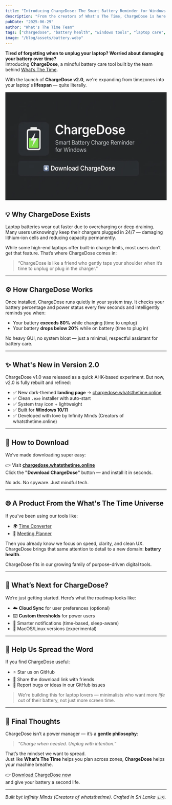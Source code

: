 ```yaml
---
title: "Introducing ChargeDose: The Smart Battery Reminder for Windows Users"
description: "From the creators of What's The Time, ChargeDose is here to protect your laptop battery health with intelligent charge notifications. Download version 2.0 now!"
pubDate: "2025-06-29"
author: "What's The Time Team"
tags: ["chargedose", "battery health", "windows tools", "laptop care", "infinity minds"]
image: "/blog/assets/battery.webp"
---
```


**Tired of forgetting when to unplug your laptop? Worried about damaging your battery over time?**  
Introducing **ChargeDose**, a mindful battery care tool built by the team behind [What’s The Time](https://whatsthetime.online).

With the launch of **ChargeDose v2.0**, we're expanding from timezones into your laptop's **lifespan** — quite literally.

![chargedose landing image](assets/chargedose.webp)

## 💡 Why ChargeDose Exists

Laptop batteries wear out faster due to overcharging or deep draining. Many users unknowingly keep their chargers plugged in 24/7 — damaging lithium-ion cells and reducing capacity permanently.

While some high-end laptops offer built-in charge limits, most users don’t get that feature. That’s where ChargeDose comes in:

> “ChargeDose is like a friend who gently taps your shoulder when it’s time to unplug or plug in the charger.”

---

## ⚙️ How ChargeDose Works

Once installed, ChargeDose runs quietly in your system tray. It checks your battery percentage and power status every few seconds and intelligently reminds you when:

- Your battery **exceeds 80%** while charging (time to unplug)
- Your battery **drops below 20%** while on battery (time to plug in)

No heavy GUI, no system bloat — just a minimal, respectful assistant for battery care.

<!-- AdSense Ad Slot 1 -->
<ins class="adsbygoogle"
     style="display:block; text-align:center;"
     data-ad-layout="in-article"
     data-ad-format="fluid"
     data-ad-client="ca-pub-6381695271630022"
     data-ad-slot="2167329843"></ins>
<script>
     (adsbygoogle = window.adsbygoogle || []).push({});
</script>

---

## ✨ What's New in Version 2.0

ChargeDose v1.0 was released as a quick AHK-based experiment. But now, v2.0 is fully rebuilt and refined:

- ✅ New dark-themed **landing page** → [chargedose.whatsthetime.online](https://chargedose.whatsthetime.online)
- ✅ Clean `.exe` installer with auto-start
- ✅ System tray icon + lightweight
- ✅ Built for **Windows 10/11**
- ✅ Developed with love by Infinity Minds (Creators of whatsthetime.online)

---

## 🔽 How to Download

We’ve made downloading super easy:

👉 Visit **[chargedose.whatsthetime.online](https://chargedose.whatsthetime.online)**  
Click the **"Download ChargeDose"** button — and install it in seconds.

No ads. No spyware. Just mindful tech.

---

## 🌐 A Product From the What's The Time Universe

If you've been using our tools like:

- 🌍 [Time Converter](/)
- 📅 [Meeting Planner](/meeting-planner)

Then you already know we focus on speed, clarity, and clean UX. ChargeDose brings that same attention to detail to a new domain: **battery health**.

ChargeDose fits in our growing family of purpose-driven digital tools.

<!-- AdSense Ad Slot 2 -->
<ins class="adsbygoogle"
     style="display:block; text-align:center;"
     data-ad-layout="in-article"
     data-ad-format="fluid"
     data-ad-client="ca-pub-6381695271630022"
     data-ad-slot="2167329843"></ins>
<script>
     (adsbygoogle = window.adsbygoogle || []).push({});
</script>

---

## 🔮 What’s Next for ChargeDose?

We’re just getting started. Here’s what the roadmap looks like:

- ☁️ **Cloud Sync** for user preferences (optional)
- ⌨️ **Custom thresholds** for power users
- 🔔 Smarter notifications (time-based, sleep-aware)
- 🧪 MacOS/Linux versions (experimental)


---

## 📣 Help Us Spread the Word

If you find ChargeDose useful:

- ⭐ Star us on GitHub  
- 💬 Share the download link with friends  
- 🐞 Report bugs or ideas in our GitHub issues  

> We're building this for laptop lovers — minimalists who want more *life* out of their battery, not just more screen time.

---

## 📎 Final Thoughts

ChargeDose isn’t a power manager — it’s a **gentle philosophy**:  
> _“Charge when needed. Unplug with intention.”_

That’s the mindset we want to spread.  
Just like **What’s The Time** helps you plan across zones, **ChargeDose** helps your machine breathe.

👉 [Download ChargeDose now](https://chargedose.whatsthetime.online)  
and give your battery a second life.


---

*Built byt Infinity Minds (Creators of whatsthetime). Crafted in Sri Lanka 🇱🇰.*
